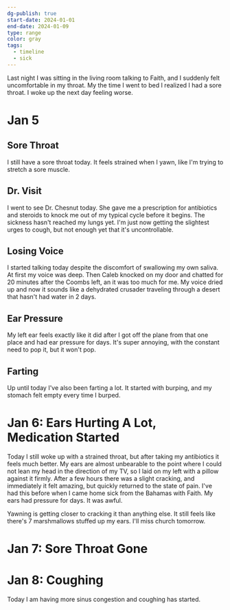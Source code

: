 ```yaml
---
dg-publish: true
start-date: 2024-01-01
end-date: 2024-01-09
type: range
color: gray
tags:
  - timeline
  - sick
---
```


Last night I was sitting in the living room talking to Faith, and I suddenly felt uncomfortable in my throat. My the time I went to bed I realized I had a sore throat. I woke up the next day feeling worse.

# Jan 5

## Sore Throat

I still have a sore throat today. It feels strained when I yawn, like I'm trying to stretch a sore muscle. 

## Dr. Visit

I went to see Dr. Chesnut today. She gave me a prescription for antibiotics and steroids to knock me out of my typical cycle before it begins. The sickness hasn't reached my lungs yet. I'm just now getting the slightest urges to cough, but not enough yet that it's uncontrollable.

## Losing Voice

I started talking today despite the discomfort of swallowing my own saliva. At first my voice was deep. Then Caleb knocked on my door and chatted for 20 minutes after the Coombs left, an it was too much for me. My voice dried up and now it sounds like a dehydrated crusader traveling through a desert that hasn't had water in 2 days.

## Ear Pressure

My left ear feels exactly like it did after I got off the plane from that one place and had ear pressure for days. It's super annoying, with the constant need to pop it, but it won't pop.

## Farting

Up until today I've also been farting a lot. It started with burping, and my stomach felt empty every time I burped.

# Jan 6: Ears Hurting A Lot, Medication Started

Today I still woke up with a strained throat, but after taking my antibiotics it feels much better. My ears are almost unbearable to the point where I could not lean my head in the direction of my TV, so I laid on my left with a pillow against it firmly. After a few hours there was a slight cracking, and immediately it felt amazing, but quickly returned to the state of pain. I've had this before when I came home sick from the Bahamas with Faith. My ears had pressure for days. It was awful.

Yawning is getting closer to cracking it than anything else. It still feels like there's 7 marshmallows stuffed up my ears. I'll miss church tomorrow. 

# Jan 7: Sore Throat Gone

# Jan 8: Coughing

Today I am having more sinus congestion and coughing has started.